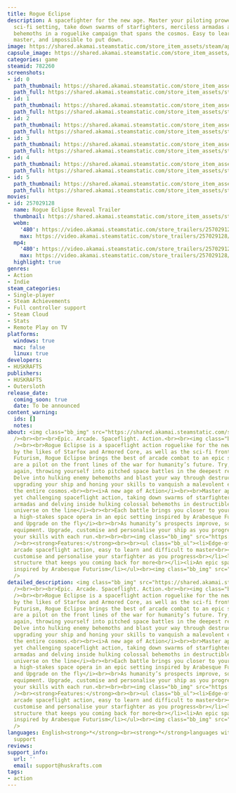 ```yaml
---
title: Rogue Eclipse
description: A spacefighter for the new age. Master your piloting prowess in an epic
  sci-fi setting, take down swarms of starfighters, merciless armadas and colossal
  behemoths in a roguelike campaign that spans the cosmos. Easy to learn, tricky to
  master, and impossible to put down.
image: https://shared.akamai.steamstatic.com/store_item_assets/steam/apps/782260/header.jpg?t=1729355935
capsule_image: https://shared.akamai.steamstatic.com/store_item_assets/steam/apps/782260/capsule_231x87.jpg?t=1729355935
categories: game
steamid: 782260
screenshots:
- id: 0
  path_thumbnail: https://shared.akamai.steamstatic.com/store_item_assets/steam/apps/782260/ss_77d69cb747ca87d0370d14fdd408647030f1758d.600x338.jpg?t=1729355935
  path_full: https://shared.akamai.steamstatic.com/store_item_assets/steam/apps/782260/ss_77d69cb747ca87d0370d14fdd408647030f1758d.1920x1080.jpg?t=1729355935
- id: 1
  path_thumbnail: https://shared.akamai.steamstatic.com/store_item_assets/steam/apps/782260/ss_1282abc4ea98c22133acab71f0066635d681cb67.600x338.jpg?t=1729355935
  path_full: https://shared.akamai.steamstatic.com/store_item_assets/steam/apps/782260/ss_1282abc4ea98c22133acab71f0066635d681cb67.1920x1080.jpg?t=1729355935
- id: 2
  path_thumbnail: https://shared.akamai.steamstatic.com/store_item_assets/steam/apps/782260/ss_f8ac10fca883f26bca3e27a13f46b417c9803e93.600x338.jpg?t=1729355935
  path_full: https://shared.akamai.steamstatic.com/store_item_assets/steam/apps/782260/ss_f8ac10fca883f26bca3e27a13f46b417c9803e93.1920x1080.jpg?t=1729355935
- id: 3
  path_thumbnail: https://shared.akamai.steamstatic.com/store_item_assets/steam/apps/782260/ss_600423159494ff6de70c06182d9ec58c47ef52bd.600x338.jpg?t=1729355935
  path_full: https://shared.akamai.steamstatic.com/store_item_assets/steam/apps/782260/ss_600423159494ff6de70c06182d9ec58c47ef52bd.1920x1080.jpg?t=1729355935
- id: 4
  path_thumbnail: https://shared.akamai.steamstatic.com/store_item_assets/steam/apps/782260/ss_f13e94982ebee258e47fa7ae66350ed6270118d9.600x338.jpg?t=1729355935
  path_full: https://shared.akamai.steamstatic.com/store_item_assets/steam/apps/782260/ss_f13e94982ebee258e47fa7ae66350ed6270118d9.1920x1080.jpg?t=1729355935
- id: 5
  path_thumbnail: https://shared.akamai.steamstatic.com/store_item_assets/steam/apps/782260/ss_e6ffe02752eade3168fd3983c88383c07368bb11.600x338.jpg?t=1729355935
  path_full: https://shared.akamai.steamstatic.com/store_item_assets/steam/apps/782260/ss_e6ffe02752eade3168fd3983c88383c07368bb11.1920x1080.jpg?t=1729355935
movies:
- id: 257029128
  name: Rogue Eclipse Reveal Trailer
  thumbnail: https://shared.akamai.steamstatic.com/store_item_assets/steam/apps/257029128/movie.293x165.jpg?t=1717799716
  webm:
    '480': https://video.akamai.steamstatic.com/store_trailers/257029128/movie480_vp9.webm?t=1717799716
    max: https://video.akamai.steamstatic.com/store_trailers/257029128/movie_max_vp9.webm?t=1717799716
  mp4:
    '480': https://video.akamai.steamstatic.com/store_trailers/257029128/movie480.mp4?t=1717799716
    max: https://video.akamai.steamstatic.com/store_trailers/257029128/movie_max.mp4?t=1717799716
  highlight: true
genres:
- Action
- Indie
steam_categories:
- Single-player
- Steam Achievements
- Full controller support
- Steam Cloud
- Stats
- Remote Play on TV
platforms:
  windows: true
  mac: false
  linux: true
developers:
- HUSKRAFTS
publishers:
- HUSKRAFTS
- Outersloth
release_date:
  coming_soon: true
  date: To be announced
content_warning:
  ids: []
  notes:
about: <img class="bb_img" src="https://shared.akamai.steamstatic.com/store_item_assets/steam/apps/782260/extras/wishlist_newskybox.gif?t=1729355935"
  /><br><br><br>Epic. Arcade. Spaceflight. Action.<br><br><img class="bb_img" src="https://shared.akamai.steamstatic.com/store_item_assets/steam/apps/782260/extras/banner1_animated.gif?t=1729355935"
  /><br><br>Rogue Eclipse is a spaceflight action roguelike for the new age. Inspired
  by the likes of Starfox and Armored Core, as well as the sci-fi frontiers of Arabesque
  Futurism, Rogue Eclipse brings the best of arcade combat to an epic setting.<br><br>You
  are a pilot on the front lines of the war for humanity’s future. Try, die, and try
  again, throwing yourself into pitched space battles in the deepest reaches of space.
  Delve into hulking enemy behemoths and blast your way through destructible environments,
  upgrading your ship and honing your skills to vanquish a malevolent evil that threatens
  the entire cosmos.<br><br><i>A new age of Action</i><br><br>Master approachable
  yet challenging spaceflight action, taking down swarms of starfighters, merciless
  armadas and delving inside hulking colossal behemoths in destructible environments.<br><br><i>A
  universe on the line</i><br><br>Each battle brings you closer to your nemesis. Experience
  a high-stakes space opera in an epic setting inspired by Arabesque Futurism. <br><br><i>Adapt
  and Upgrade on the fly</i><br><br>As humanity’s prospects improve, so does your
  equipment. Upgrade, customise and personalise your ship as you progress, honing
  your skills with each run.<br><br><br><img class="bb_img" src="https://shared.akamai.steamstatic.com/store_item_assets/steam/apps/782260/extras/banner2_scrolling.gif?t=1729355935"
  /><br><strong>Features:</strong><br><br><ul class="bb_ul"><li>Edge-of-your-seat
  arcade spaceflight action, easy to learn and difficult to master<br></li><li>Upgrade,
  customise and personalise your starfighter as you progress<br></li><li>Roguelike
  structure that keeps you coming back for more<br></li><li>An epic space opera setting
  inspired by Arabesque Futurism</li></ul><br><img class="bb_img" src="https://shared.akamai.steamstatic.com/store_item_assets/steam/apps/782260/extras/banner3_animated.gif?t=1729355935"
  />
detailed_description: <img class="bb_img" src="https://shared.akamai.steamstatic.com/store_item_assets/steam/apps/782260/extras/wishlist_newskybox.gif?t=1729355935"
  /><br><br><br>Epic. Arcade. Spaceflight. Action.<br><br><img class="bb_img" src="https://shared.akamai.steamstatic.com/store_item_assets/steam/apps/782260/extras/banner1_animated.gif?t=1729355935"
  /><br><br>Rogue Eclipse is a spaceflight action roguelike for the new age. Inspired
  by the likes of Starfox and Armored Core, as well as the sci-fi frontiers of Arabesque
  Futurism, Rogue Eclipse brings the best of arcade combat to an epic setting.<br><br>You
  are a pilot on the front lines of the war for humanity’s future. Try, die, and try
  again, throwing yourself into pitched space battles in the deepest reaches of space.
  Delve into hulking enemy behemoths and blast your way through destructible environments,
  upgrading your ship and honing your skills to vanquish a malevolent evil that threatens
  the entire cosmos.<br><br><i>A new age of Action</i><br><br>Master approachable
  yet challenging spaceflight action, taking down swarms of starfighters, merciless
  armadas and delving inside hulking colossal behemoths in destructible environments.<br><br><i>A
  universe on the line</i><br><br>Each battle brings you closer to your nemesis. Experience
  a high-stakes space opera in an epic setting inspired by Arabesque Futurism. <br><br><i>Adapt
  and Upgrade on the fly</i><br><br>As humanity’s prospects improve, so does your
  equipment. Upgrade, customise and personalise your ship as you progress, honing
  your skills with each run.<br><br><br><img class="bb_img" src="https://shared.akamai.steamstatic.com/store_item_assets/steam/apps/782260/extras/banner2_scrolling.gif?t=1729355935"
  /><br><strong>Features:</strong><br><br><ul class="bb_ul"><li>Edge-of-your-seat
  arcade spaceflight action, easy to learn and difficult to master<br></li><li>Upgrade,
  customise and personalise your starfighter as you progress<br></li><li>Roguelike
  structure that keeps you coming back for more<br></li><li>An epic space opera setting
  inspired by Arabesque Futurism</li></ul><br><img class="bb_img" src="https://shared.akamai.steamstatic.com/store_item_assets/steam/apps/782260/extras/banner3_animated.gif?t=1729355935"
  />
languages: English<strong>*</strong><br><strong>*</strong>languages with full audio
  support
reviews:
support_info:
  url: ''
  email: support@huskrafts.com
tags:
- action
---
```

